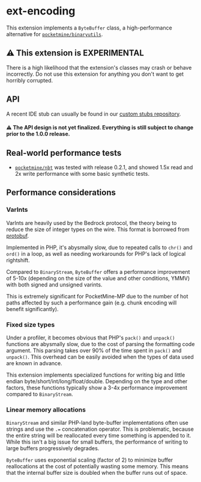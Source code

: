 # ext-encoding
This extension implements a `ByteBuffer` class, a high-performance alternative for [`pocketmine/binaryutils`](https://github.com/pmmp/BinaryUtils).

## :warning: This extension is EXPERIMENTAL

There is a high likelihood that the extension's classes may crash or behave incorrectly.
Do not use this extension for anything you don't want to get horribly corrupted.

## API
A recent IDE stub can usually be found in our [custom stubs repository](https://github.com/pmmp/phpstorm-stubs/blob/fork/encoding/encoding.php).

#### :warning: The API design is not yet finalized. Everything is still subject to change prior to the 1.0.0 release.

## Real-world performance tests
- [`pocketmine/nbt`](https://github.com/pmmp/NBT) was tested with release 0.2.1, and showed 1.5x read and 2x write performance with some basic synthetic tests.

## Performance considerations
### VarInts
VarInts are heavily used by the Bedrock protocol, the theory being to reduce the size of integer types on the wire.
This format is borrowed from [protobuf](https://developers.google.com/protocol-buffers/docs/encoding).

Implemented in PHP, it's abysmally slow, due to repeated calls to `chr()` and `ord()` in a loop, as well as needing workarounds for PHP's lack of logical rightshift.

Compared to `BinaryStream`, `ByteBuffer` offers a performance improvement of 5-10x (depending on the size of the value and other conditions, YMMV) with both signed and unsigned varints.

This is extremely significant for PocketMine-MP due to the number of hot paths affected by such a performance gain (e.g. chunk encoding will benefit significantly).

### Fixed size types
Under a profiler, it becomes obvious that PHP's `pack()` and `unpack()` functions are abysmally slow, due to the cost of parsing the formatting code argument.
This parsing takes over 90% of the time spent in `pack()` and `unpack()`.
This overhead can be easily avoided when the types of data used are known in advance.

This extension implements specialized functions for writing big and little endian byte/short/int/long/float/double. 
Depending on the type and other factors, these functions typically show a 3-4x performance improvement compared to `BinaryStream`.

### Linear memory allocations
`BinaryStream` and similar PHP-land byte-buffer implementations often use strings and use the `.=` concatenation operator.
This is problematic, because the entire string will be reallocated every time something is appended to it.
While this isn't a big issue for small buffers, the performance of writing to large buffers progressively degrades.

`ByteBuffer` uses exponential scaling (factor of 2) to minimize buffer reallocations at the cost of potentially wasting some memory.
This means that the internal buffer size is doubled when the buffer runs out of space.
